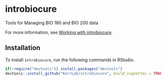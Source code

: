 <!-- README.md is generated from README.Rmd. Please edit that file -->
introbiocure
============

Tools for Managing BIO 180 and BIO 200 data

For more information, see [Working with introbiocure](https://github.com/KerrLab/introbiocure/blob/master/vignettes/working_with_introbiocure.Rmd).

Installation
------------

To install `introbiocure`, run the following commands in RStudio.

``` r
if(!require("devtools")) install.packages("devtools")
devtools::install_github("KerrLab/introbiocure", build_vignettes = TRUE)
```
